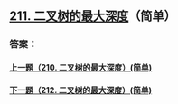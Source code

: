 ## [211. 二叉树的最大深度](https://leetcode-cn.com/problems/merge-two-sorted-lists/)（简单）





### 答案：



#### [上一题（210. 二叉树的最大深度）(简单)](https://github.com/sdwwld/leetCode/blob/master/src/main/java/com/wld/java/leetcode/leetCode0210.md)

#### [下一题（212. 二叉树的最大深度）(简单)](https://github.com/sdwwld/leetCode/blob/master/src/main/java/com/wld/java/leetcode/leetCode0212.md)